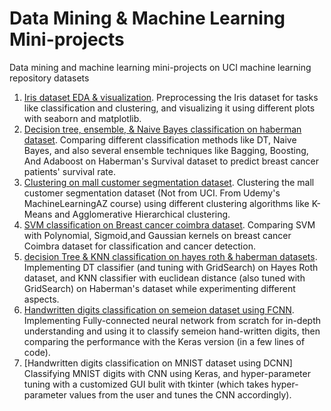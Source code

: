 # Data Mining & Machine Learning Mini-projects
Data mining and machine learning mini-projects on UCI machine learning repository datasets
1. [Iris dataset EDA & visualization](https://github.com/shsaronian/data-mining-machine-learning-mini-projects/tree/main/1.%20Iris%20dataset%20EDA%20%26%20visualization). Preprocessing the Iris dataset for tasks like classification and clustering, and visualizing it using different plots with seaborn and matplotlib.
2. [Decision tree, ensemble, & Naive Bayes classification on haberman dataset](https://github.com/shsaronian/data-mining-machine-learning-mini-projects/tree/main/2.%20Decision%20tree%2C%20ensemble%2C%20%26%20Naive%20Bayes%20classification%20on%20haberman%20dataset). Comparing different classification methods like DT, Naive Bayes, and also several ensemble techniques like Bagging, Boosting, And Adaboost on Haberman's Survival dataset to predict breast cancer patients' survival rate. 
3. [Clustering on mall customer segmentation dataset](https://github.com/shsaronian/data-mining-machine-learning-mini-projects/tree/main/3.%20Clustering%20on%20mall%20customer%20segmentation%20dataset). Clustering the mall customer segmentation dataset (Not from UCI. From Udemy's MachineLearningAZ course) using different clustering algorithms like K-Means and Agglomerative Hierarchical clustering.
4. [SVM classification on Breast cancer coimbra dataset](https://github.com/shsaronian/data-mining-machine-learning-mini-projects/tree/main/4.%20SVM%20classification%20on%20Breast%20cancer%20coimbra%20dataset). Comparing SVM with Polynomial, Sigmoid,and Gaussian kernels on breast cancer Coimbra dataset for classification and cancer detection.
5. [decision Tree & KNN classification on hayes roth & haberman datasets](https://github.com/shsaronian/data-mining-machine-learning-mini-projects/tree/main/5.%20decision%20Tree%20%26%20KNN%20classification%20on%20hayes%20roth%20%26%20haberman%20datasets). Implementing DT classifier (and tuning with GridSearch) on Hayes Roth dataset, and KNN classifier with euclidean distance (also tuned with GridSearch) on Haberman's dataset while experimenting different aspects.
6. [Handwritten digits classification on semeion dataset using FCNN](https://github.com/shsaronian/data-mining-machine-learning-mini-projects/blob/main/6.%20Handwritten%20digits%20classification%20on%20semeion%20dataset%20using%20FCNN/semeion.ipynb). Implementing Fully-connected neural network from scratch for in-depth understanding and using it to classify semeion hand-written digits, then comparing the performance with the Keras version (in a few lines of code).
7. [Handwritten digits classification on MNIST dataset using DCNN] Classifying MNIST digits with CNN using Keras, and hyper-parameter tuning with a customized GUI bulit with tkinter (which takes hyper-parameter values from the user and tunes the CNN accordingly).
